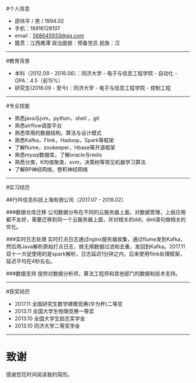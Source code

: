 #个人信息
- 邵伟平 / 男 / 1994.02
- 手机：18916128107
- email：568645933@qq.com
- 籍贯：江西鹰潭 政治面貌：预备党员 民族：汉

---

#教育背景
- 本科（2012.09 - 2016.06）：同济大学 - 电子与信息工程学院 - 自动化 - GPA：4.5（前15%）
- 研究生(2016.09 - 至今)：同济大学 - 电子与信息工程学院 - 控制工程

---

#专业技能
- 熟悉java与jvm，python，shell ，git
- 熟悉airflow调度平台
- 熟悉常用的数据结构，算法与设计模式
- 熟悉Kafka，Flink，Hadoop，Spark等框架
- 了解flume，zookeeper，Hbase等开源框架
- 熟悉mysql数据库，了解oracle与redis
- 熟悉分类，K均值聚类，svm，决策树等常见机器学习算法
- 了解BP神经网络，卷积神经网络

---

#实习经历

##行吟信息科技上海有限公司（2017.07 - 2018.02）

###数据仓库迁移
公司数据分布在不同的云服务器上面，对数据管理，上层应用都不友好，需要迁移到同一个云服务器上面，并对相关的ddl，dml语句做相关的优化。

###实时日志处理
实时打点日志通过nginx服务器收集，通过flume发到Kafka，然后用Java解析原始打点日志，做无用数据过滤和去重，发回到Kafka。2017.11双十一大促使用的是spark解析，日志延迟1分钟之内，后来使用flink处理框架，延迟平均在4秒左右。

###数据支持
提供对数据分析师，算法工程师和其他部门的数据和技术支持。

---

#获奖经历
- 2017.11 全国研究生数学建模竞赛(华为杯)二等奖
- 2013.11 全国大学生物理竞赛一等奖
- 2013.10 全国大学生励志奖学金
- 2013.10 同济大学二等奖学金

---

# 致谢
感谢您花时间阅读我的简历。
